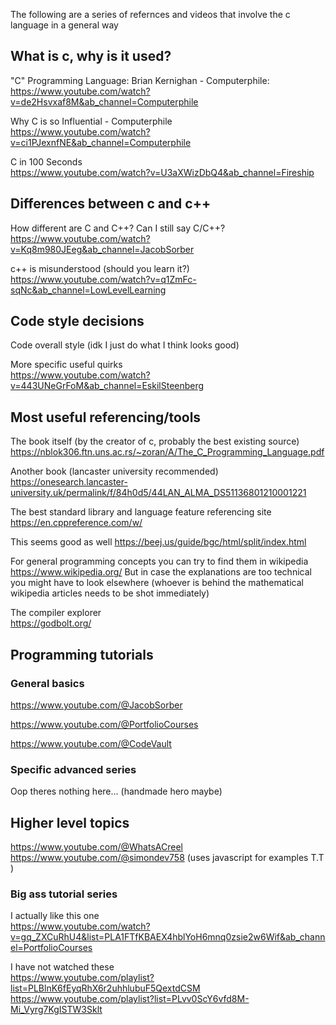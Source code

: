 The following are a series of refernces and videos that involve the c language in a general way

## What is c, why is it used?
"C" Programming Language: Brian Kernighan - Computerphile:
<br>https://www.youtube.com/watch?v=de2Hsvxaf8M&ab_channel=Computerphile

Why C is so Influential - Computerphile
<br>https://www.youtube.com/watch?v=ci1PJexnfNE&ab_channel=Computerphile

C in 100 Seconds
<br>https://www.youtube.com/watch?v=U3aXWizDbQ4&ab_channel=Fireship

## Differences between c and c++
How different are C and C++? Can I still say C/C++?
<br>https://www.youtube.com/watch?v=Kq8m980JEeg&ab_channel=JacobSorber

c++ is misunderstood (should you learn it?)
<br>https://www.youtube.com/watch?v=q1ZmFc-sqNc&ab_channel=LowLevelLearning

## Code style decisions
Code overall style (idk I just do what I think looks good)

More specific useful quirks
<br>https://www.youtube.com/watch?v=443UNeGrFoM&ab_channel=EskilSteenberg

## Most useful referencing/tools
The book itself (by the creator of c, probably the best existing source)
https://nblok306.ftn.uns.ac.rs/~zoran/A/The_C_Programming_Language.pdf

Another book (lancaster university recommended)
https://onesearch.lancaster-university.uk/permalink/f/84h0d5/44LAN_ALMA_DS51136801210001221

The best standard library and language feature referencing site
https://en.cppreference.com/w/

This seems good as well
https://beej.us/guide/bgc/html/split/index.html

For general programming concepts you can try to find them in wikipedia
https://www.wikipedia.org/
But in case the explanations are too technical you might have to look elsewhere (whoever is behind the mathematical wikipedia articles needs to be shot immediately)

The compiler explorer
<br>https://godbolt.org/

## Programming tutorials

### General basics

https://www.youtube.com/@JacobSorber

https://www.youtube.com/@PortfolioCourses

https://www.youtube.com/@CodeVault

### Specific advanced series

Oop theres nothing here... (handmade hero maybe)

## Higher level topics

https://www.youtube.com/@WhatsACreel
<br>https://www.youtube.com/@simondev758 (uses javascript for examples T.T )


### Big ass tutorial series

I actually like this one
<br>https://www.youtube.com/watch?v=gq_ZXCuRhU4&list=PLA1FTfKBAEX4hblYoH6mnq0zsie2w6Wif&ab_channel=PortfolioCourses

I have not watched these
<br>https://www.youtube.com/playlist?list=PLBlnK6fEyqRhX6r2uhhlubuF5QextdCSM
<br>https://www.youtube.com/playlist?list=PLvv0ScY6vfd8M-Mi_Vyrg7KgISTW3Sklt
